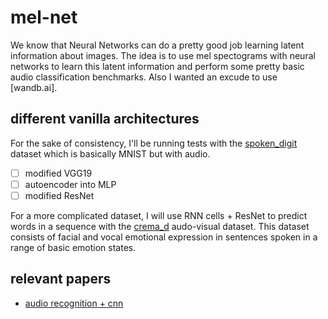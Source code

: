 # mel-net

We know that Neural Networks can do a pretty good job learning latent information about images. The idea is to use mel spectograms with neural networks to learn this latent information and perform some pretty basic audio classification benchmarks. Also I wanted an excude to use [wandb.ai]. 

## different vanilla architectures

For the sake of consistency, I'll be running tests with the [spoken_digit](https://www.tensorflow.org/datasets/catalog/spoken_digit) dataset which is basically MNIST but with audio. 

- [ ] modified VGG19
- [ ] autoencoder into MLP
- [ ] modified ResNet

For a more complicated dataset, I will use RNN cells + ResNet to predict words in a sequence with the [crema_d](https://www.tensorflow.org/datasets/catalog/crema_d) audo-visual dataset. This dataset consists of facial and vocal emotional expression in sentences spoken in a range of basic emotion states.


## relevant papers

- [audio recognition + cnn](http://noiselab.ucsd.edu/ECE228_2019/Reports/Report38.pdf)